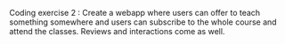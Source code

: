  Coding exercise 2 :  Create a webapp where users can offer to teach something somewhere and users can subscribe to the whole course and attend the classes. Reviews and interactions come as well. 
